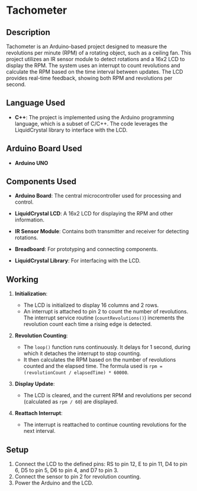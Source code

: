 # Tachometer

## Description

Tachometer is an Arduino-based project designed to measure the revolutions per minute (RPM) of a rotating object, such as a ceiling fan. This project utilizes an IR sensor module to detect rotations and a 16x2 LCD to display the RPM. The system uses an interrupt to count revolutions and calculate the RPM based on the time interval between updates. The LCD provides real-time feedback, showing both RPM and revolutions per second.


## Language Used

- **C++**: The project is implemented using the Arduino programming language, which is a subset of C/C++. The code leverages the LiquidCrystal library to interface with the LCD.

## Arduino Board Used

- **Arduino UNO**

## Components Used

- **Arduino Board**: The central microcontroller used for processing and control.
- **LiquidCrystal LCD**: A 16x2 LCD for displaying the RPM and other information.
- **IR Sensor Module**: Contains both transmitter and receiver for detecting rotations.
- **Breadboard**: For prototyping and connecting components.

- **LiquidCrystal Library**: For interfacing with the LCD.

## Working

1. **Initialization**: 
   - The LCD is initialized to display 16 columns and 2 rows.
   - An interrupt is attached to pin 2 to count the number of revolutions. The interrupt service routine (`countRevolutions()`) increments the revolution count each time a rising edge is detected.

2. **Revolution Counting**:
   - The `loop()` function runs continuously. It delays for 1 second, during which it detaches the interrupt to stop counting.
   - It then calculates the RPM based on the number of revolutions counted and the elapsed time. The formula used is `rpm = (revolutionCount / elapsedTime) * 60000`.

3. **Display Update**:
   - The LCD is cleared, and the current RPM and revolutions per second (calculated as `rpm / 60`) are displayed.

4. **Reattach Interrupt**: 
   - The interrupt is reattached to continue counting revolutions for the next interval.

## Setup

1. Connect the LCD to the defined pins: RS to pin 12, E to pin 11, D4 to pin 6, D5 to pin 5, D6 to pin 4, and D7 to pin 3.
2. Connect the sensor to pin 2 for revolution counting.
3. Power the Arduino and the LCD.
